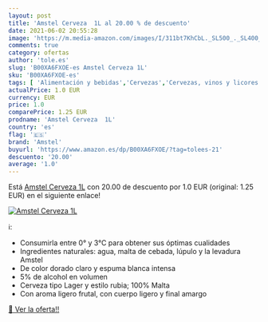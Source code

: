 ```yaml
---
layout: post
title: 'Amstel Cerveza  1L al 20.00 % de descuento'
date: 2021-06-02 20:55:28
image: 'https://m.media-amazon.com/images/I/311bt7KhCbL._SL500_._SL400_.jpg'
comments: true
category: ofertas
author: 'tole.es'
slug: 'B00XA6FXOE-es Amstel Cerveza 1L'
sku: 'B00XA6FXOE-es'
tags: [ 'Alimentación y bebidas','Cervezas','Cervezas, vinos y licores','amstel','cerveza', ]
actualPrice: 1.0 EUR
currency: EUR
price: 1.0
comparePrice: 1.25 EUR
prodname: 'Amstel Cerveza  1L'
country: 'es'
flag: '🇪🇸'
brand: 'Amstel'
buyurl: 'https://www.amazon.es/dp/B00XA6FXOE/?tag=tolees-21'
descuento: '20.00'
average: '1.0'
---
```


Está [Amstel Cerveza  1L](https://www.amazon.es/dp/B00XA6FXOE/?tag=tolees-21) con 20.00 de descuento por 1.0 EUR (original: 1.25 EUR) en el siguiente enlace!

[![Amstel Cerveza  1L](https://m.media-amazon.com/images/I/311bt7KhCbL._SL500_._SL400_.jpg)](https://www.amazon.es/dp/B00XA6FXOE/?tag=tolees-21)

ℹ️:

- Consumirla entre 0° y 3°C para obtener sus óptimas cualidades
- Ingredientes naturales: agua, malta de cebada, lúpulo y la levadura Amstel
- De color dorado claro y espuma blanca intensa
- 5% de alcohol en volumen
- Cerveza tipo Lager y estilo rubia; 100% Malta
- Con aroma ligero frutal, con cuerpo ligero y final amargo

[🛒 Ver la oferta!!](https://www.amazon.es/dp/B00XA6FXOE/?tag=tolees-21)
